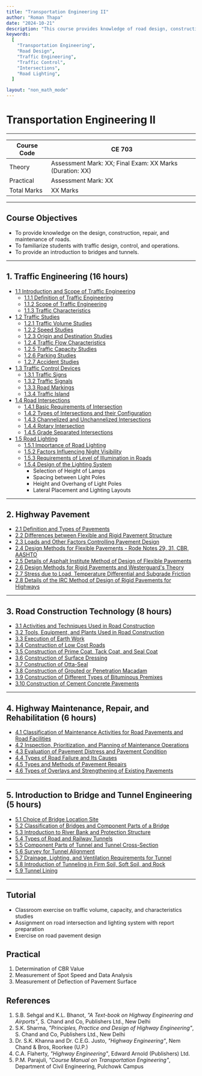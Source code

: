 ```yaml
---
title: "Transportation Engineering II"
author: "Roman Thapa"
date: "2024-10-21"
description: "This course provides knowledge of road design, construction, repair, and maintenance. It also familiarizes students with traffic design, control, and operations, including insights into bridge and tunnel engineering."
keywords:
  [
    "Transportation Engineering",
    "Road Design",
    "Traffic Engineering",
    "Traffic Control",
    "Intersections",
    "Road Lighting",
  ]

layout: "non_math_mode"
---
```


# Transportation Engineering II

---

| Course Code | CE 703                                                   |
| ----------- | -------------------------------------------------------- |
| Theory      | Assessment Mark: XX; Final Exam: XX Marks (Duration: XX) |
| Practical   | Assessment Mark: XX                                      |
| Total Marks | XX Marks                                                 |

---

## Course Objectives

- To provide knowledge on the design, construction, repair, and maintenance of roads.
- To familiarize students with traffic design, control, and operations.
- To provide an introduction to bridges and tunnels.

---

## 1. Traffic Engineering (16 hours)

- [1.1 Introduction and Scope of Traffic Engineering](/path/to/subtopic1/)
  - [1.1.1 Definition of Traffic Engineering](/path/to/subtopic1.1/)
  - [1.1.2 Scope of Traffic Engineering](/path/to/subtopic1.2/)
  - [1.1.3 Traffic Characteristics](/path/to/subtopic1.3/)
- [1.2 Traffic Studies](/path/to/subtopic2/)
  - [1.2.1 Traffic Volume Studies](/path/to/subtopic2.1/)
  - [1.2.2 Speed Studies](/path/to/subtopic2.2/)
  - [1.2.3 Origin and Destination Studies](/path/to/subtopic2.3/)
  - [1.2.4 Traffic Flow Characteristics](/path/to/subtopic2.4/)
  - [1.2.5 Traffic Capacity Studies](/path/to/subtopic2.5/)
  - [1.2.6 Parking Studies](/path/to/subtopic2.6/)
  - [1.2.7 Accident Studies](/path/to/subtopic2.7/)
- [1.3 Traffic Control Devices](/path/to/subtopic3/)
  - [1.3.1 Traffic Signs](/path/to/subtopic3.1/)
  - [1.3.2 Traffic Signals](/path/to/subtopic3.2/)
  - [1.3.3 Road Markings](/path/to/subtopic3.3/)
  - [1.3.4 Traffic Island](/path/to/subtopic3.4/)
- [1.4 Road Intersections](/path/to/subtopic4/)
  - [1.4.1 Basic Requirements of Intersection](/path/to/subtopic4.1/)
  - [1.4.2 Types of Intersections and their Configuration](/path/to/subtopic4.2/)
  - [1.4.3 Channelized and Unchannelized Intersections](/path/to/subtopic4.3/)
  - [1.4.4 Rotary Intersection](/path/to/subtopic4.4/)
  - [1.4.5 Grade Separated Intersections](/path/to/subtopic4.5/)
- [1.5 Road Lighting](/path/to/subtopic5/)
  - [1.5.1 Importance of Road Lighting](/path/to/subtopic5.1/)
  - [1.5.2 Factors Influencing Night Visibility](/path/to/subtopic5.2/)
  - [1.5.3 Requirements of Level of Illumination in Roads](/path/to/subtopic5.3/)
  - [1.5.4 Design of the Lighting System](/path/to/subtopic5.4/)
    - Selection of Height of Lamps
    - Spacing between Light Poles
    - Height and Overhang of Light Poles
    - Lateral Placement and Lighting Layouts

---

## 2. Highway Pavement

- [2.1 Definition and Types of Pavements](/path/to/definition-and-types-of-pavements/)
- [2.2 Differences between Flexible and Rigid Pavement Structure](/path/to/differences-between-flexible-and-rigid-pavement-structure/)
- [2.3 Loads and Other Factors Controlling Pavement Design](/path/to/loads-and-other-factors-controlling-pavement-design/)
- [2.4 Design Methods for Flexible Pavements - Rode Notes 29, 31, CBR, AASHTO](/path/to/design-methods-for-flexible-pavements/)
- [2.5 Details of Asphalt Institute Method of Design of Flexible Pavements](/path/to/asphalt-institute-method-of-design/)
- [2.6 Design Methods for Rigid Pavements and Westerguard's Theory](/path/to/design-methods-for-rigid-pavements-and-westerguards-theory/)
- [2.7 Stress due to Load, Temperature Differential and Subgrade Friction](/path/to/stress-due-to-load-temperature-differential-and-subgrade-friction/)
- [2.8 Details of the IRC Method of Design of Rigid Pavements for Highways](/path/to/irc-method-of-design-for-rigid-pavements/)

---

## 3. Road Construction Technology (8 hours)

- [3.1 Activities and Techniques Used in Road Construction](/path/to/activities-and-techniques-in-road-construction/)
- [3.2 Tools, Equipment, and Plants Used in Road Construction](/path/to/tools-equipment-and-plants-in-road-construction/)
- [3.3 Execution of Earth Work](/path/to/execution-of-earth-work/)
- [3.4 Construction of Low Cost Roads](/path/to/construction-of-low-cost-roads/)
- [3.5 Construction of Prime Coat, Tack Coat, and Seal Coat](/path/to/construction-of-prime-coat-tack-coat-and-seal-coat/)
- [3.6 Construction of Surface Dressing](/path/to/construction-of-surface-dressing/)
- [3.7 Construction of Otta-Seal](/path/to/construction-of-otta-seal/)
- [3.8 Construction of Grouted or Penetration Macadam](/path/to/construction-of-grouted-or-penetration-macadam/)
- [3.9 Construction of Different Types of Bituminous Premixes](/path/to/construction-of-bituminous-premixes/)
- [3.10 Construction of Cement Concrete Pavements](/path/to/construction-of-cement-concrete-pavements/)

---

## 4. Highway Maintenance, Repair, and Rehabilitation (6 hours)

- [4.1 Classification of Maintenance Activities for Road Pavements and Road Facilities](/path/to/classification-of-maintenance-activities/)
- [4.2 Inspection, Prioritization, and Planning of Maintenance Operations](/path/to/inspection-and-planning-of-maintenance-operations/)
- [4.3 Evaluation of Pavement Distress and Pavement Condition](/path/to/evaluation-of-pavement-distress/)
- [4.4 Types of Road Failure and Its Causes](/path/to/types-of-road-failure-and-causes/)
- [4.5 Types and Methods of Pavement Repairs](/path/to/types-and-methods-of-pavement-repairs/)
- [4.6 Types of Overlays and Strengthening of Existing Pavements](/path/to/types-of-overlays-and-strengthening/)

---

## 5. Introduction to Bridge and Tunnel Engineering (5 hours)

- [5.1 Choice of Bridge Location Site](/path/to/choice-of-bridge-location-site/)
- [5.2 Classification of Bridges and Component Parts of a Bridge](/path/to/classification-and-components-of-bridges/)
- [5.3 Introduction to River Bank and Protection Structure](/path/to/river-bank-and-protection-structure/)
- [5.4 Types of Road and Railway Tunnels](/path/to/types-of-road-and-railway-tunnels/)
- [5.5 Component Parts of Tunnel and Tunnel Cross-Section](/path/to/tunnel-components-and-cross-section/)
- [5.6 Survey for Tunnel Alignment](/path/to/tunnel-alignment-survey/)
- [5.7 Drainage, Lighting, and Ventilation Requirements for Tunnel](/path/to/tunnel-drainage-lighting-and-ventilation/)
- [5.8 Introduction of Tunneling in Firm Soil, Soft Soil, and Rock](/path/to/tunneling-in-various-soils-and-rock/)
- [5.9 Tunnel Lining](/path/to/tunnel-lining/)

---

## Tutorial

- Classroom exercise on traffic volume, capacity, and characteristics studies
- Assignment on road intersection and lighting system with report preparation
- Exercise on road pavement design

## Practical

1. Determination of CBR Value
2. Measurement of Spot Speed and Data Analysis
3. Measurement of Deflection of Pavement Surface

## References

1. S.B. Sehgal and K.L. Bhanot, _"A Text-book on Highway Engineering and Airports"_, S. Chand and Co, Publishers Ltd., New Delhi
2. S.K. Sharma, _"Principles, Practice and Design of Highway Engineering"_, S. Chand and Co, Publishers Ltd., New Delhi
3. Dr. S.K. Khanna and Dr. C.E.G. Justo, _"Highway Engineering"_, Nem Chand & Bros, Roorkee (U.P.)
4. C.A. Flaherty, _"Highway Engineering"_, Edward Arnold (Publishers) Ltd.
5. P.M. Parajuli, _"Course Manual on Transportation Engineering"_, Department of Civil Engineering, Pulchowk Campus
